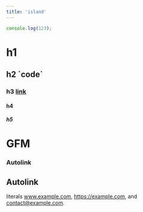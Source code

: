 ```yaml
---
title: 'island'
---
```


```js
console.log(123);
```

# h1

## h2 \`code\`

### h3 [link](https://islandjs.dev)

#### h4

##### h5

# GFM

### Autolink

## Autolink

literals www.example.com, https://example.com, and contact@example.com.
